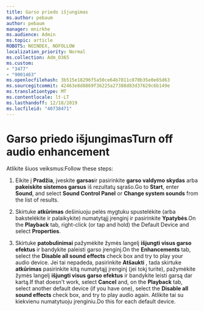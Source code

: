 ```yaml
---
title: Garso priedo išjungimas
ms.author: pebaum
author: pebaum
manager: mnirkhe
ms.audience: Admin
ms.topic: article
ROBOTS: NOINDEX, NOFOLLOW
localization_priority: Normal
ms.collection: Adm_O365
ms.custom:
- "3477"
- "9001463"
ms.openlocfilehash: 3b515e18296f5a50ce64b7811c870b35e0e65d63
ms.sourcegitcommit: 42463e8d8869f36225a27388d83d37629c6b149e
ms.translationtype: MT
ms.contentlocale: lt-LT
ms.lasthandoff: 12/18/2019
ms.locfileid: "40738471"
---
```

# <a name="turn-off-audio-enhancement"></a><span data-ttu-id="52911-102">Garso priedo išjungimas</span><span class="sxs-lookup"><span data-stu-id="52911-102">Turn off audio enhancement</span></span>

<span data-ttu-id="52911-103">Atlikite šiuos veiksmus:</span><span class="sxs-lookup"><span data-stu-id="52911-103">Follow these steps:</span></span>

1. <span data-ttu-id="52911-104">Eikite į **Pradžia**, įveskite **garsas**ir pasirinkite **garso valdymo skydas** arba **pakeiskite sistemos garsus** iš rezultatų sąrašo.</span><span class="sxs-lookup"><span data-stu-id="52911-104">Go to **Start**, enter **Sound**, and select **Sound Control Panel** or **Change system sounds** from the list of results.</span></span>

2. <span data-ttu-id="52911-105">Skirtuke **atkūrimas** dešiniuoju pelės mygtuku spustelėkite (arba bakstelėkite ir palaikykite) numatytąjį įrenginį ir pasirinkite **Ypatybės**.</span><span class="sxs-lookup"><span data-stu-id="52911-105">On the **Playback** tab, right-click (or tap and hold) the Default Device and select **Properties**.</span></span>

3. <span data-ttu-id="52911-106">Skirtuke **patobulinimai** pažymėkite žymės langelį **išjungti visus garso efektus** ir bandykite paleisti garso įrenginį.</span><span class="sxs-lookup"><span data-stu-id="52911-106">On the **Enhancements** tab, select the **Disable all sound effects** check box and try to play your audio device.</span></span> <span data-ttu-id="52911-107">Jei tai nepadeda, pasirinkite **Atšaukti** , tada skirtuke **atkūrimas** pasirinkite kitą numatytąjį įrenginį (jei tokį turite), pažymėkite žymės langelį **išjungti visus garso efektus** ir bandykite leisti garsą dar kartą.</span><span class="sxs-lookup"><span data-stu-id="52911-107">If that doesn't work, select **Cancel** and, on the **Playback** tab, select another default device (if you have one), select the **Disable all sound effects** check box, and try to play audio again.</span></span> <span data-ttu-id="52911-108">Atlikite tai su kiekvienu numatytuoju įrenginiu.</span><span class="sxs-lookup"><span data-stu-id="52911-108">Do this for each default device.</span></span>
